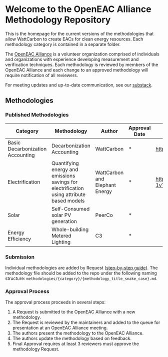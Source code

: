 # Welcome to the OpenEAC Alliance Methodology Repository

This is the homepage for the current versions of the methodologies that allow WattCarbon to create EACs for clean energy resources. Each methodology category is contained in a separate folder.

The [OpenEAC Alliance](https://www.openeac.org/) is a volunteer organization comprised of individuals and organizations with experience developing measurement and verification techniques. Each methodology is reviewed by members of the OpenEAC Alliance and each change to an approved methodology will require notification of all reviewers.

For meeting updates and up-to-date communication, see our [substack](https://www.openeac.org/).

## Methodologies

### Published Methodologies

| Category           | Methodology                                      | Author      | Approval Date | URL |
| ------------------ | ------------------------------------------------ | -------------- | ------------  | ------------  |
| Basic Decarbonization Accounting  | Decarbonization Accounting        | WattCarbon   | *  | https://docs.wattcarbon.com/m-and-v/shared |
| Electrification    | Quantifying energy and emissions savings for electrification using attribute based models | WattCarbon and Elephant Energy| * | https://docs.google.com/document/d/e/2PACX-1vTcP5q0VDsP7ewCNHNQBBChud__jor3HES3E45RiKgNZCAlHZ3q6HF6Z0mQ2cSbd7F9SxSbFcdw3wnY/pub |
| Solar              | Self-Consumed solar PV generation                | PeerCo         | * | | * |
| Energy Efficiency  | Whole-building Metered Lighting                  | C3             | * | | * |

### Submission
Individual methodologies are added by Request ([step-by-step guide](https://github.com/wattcarbon/open-eac-alliance/blob/main/how-to-submit.md)). The methodology file should be added to the repo under the following naming structure: `methodologies/{category}/{methodology_title_snake_case}.md`.

### Approval Process

The approval process proceeds in several steps:

1. A Request is submitted to the OpenEAC Alliance with a new methodology.
2. The Request is reviewed by the maintainers and added to the queue for presentation at an OpenEAC Alliance meeting.
3. The authors present the methodology to the OpenEAC Alliance.
4. The authors update the methodology based on feedback.
5. Final Approval requires at least 3 reviewers must approve the methodology Request.



